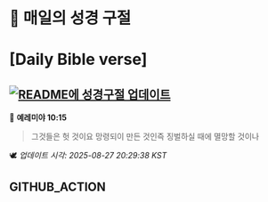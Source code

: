 # 🙏 매일의 성경 구절
# [Daily Bible verse]
## [![README에 성경구절 업데이트](https://github.com/DONGSUKA/first_test/actions/workflows/update-readme-bible.yml/badge.svg)](https://github.com/DONGSUKA/first_test/actions/workflows/update-readme-bible.yml)
<!-- START_BIBLE_VERSE -->
📖 **예레미야 10:15**
> 그것들은 헛 것이요 망령되이 만든 것인즉 징벌하실 때에 멸망할 것이나

🕊️ _업데이트 시각: 2025-08-27 20:29:38 KST_
  <!-- END_BIBLE_VERSE -->
## GITHUB_ACTION
